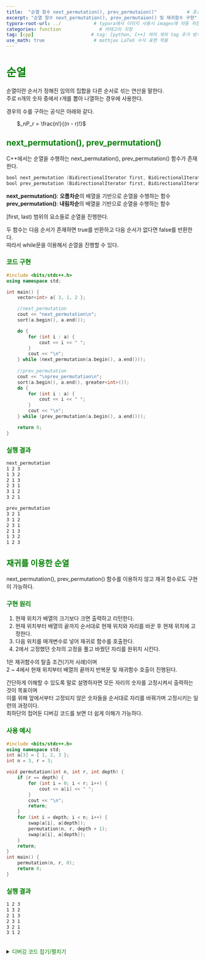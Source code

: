 ```yaml
---
title:  "순열 함수 next_permutation(), prev_permutaion()"           # 포스팅 이름
excerpt: "순열 함수 next_permutation(), prev_permutaion() 및 재귀함수 구현"
typora-root-url: ../            # typora에서 이미지 사용시 images에 자동 저장
categories: function              # 카테고리 지정
tag: [cpp]                     # tag: [python, C++] 여러 개의 tag 추가 방식
use_math: true                  # mathjax LaTeX 수식 표현 적용
---
```


# <span style = 'color: #008000'>순열</span>
순열이란 순서가 정해진 임의의 집합을 다른 순서로 섞는 연산을 말한다.  
주로 n개의 숫자 중에서 r개를 뽑아 나열하는 경우에 사용한다.

경우의 수를 구하는 공식은 아래와 같다.

&nbsp;&nbsp;&nbsp;&nbsp;&nbsp;&nbsp;&nbsp;$_nP_r = \frac{n!}{(n - r)!}$

## <span style = 'color: #008000'>next_permutation(), prev_permutation()</span>

C++에서는 순열을 수행하는 next_permutation(), prev_permutation() 함수가 존재한다.

```c++
bool next_permutation (BidirectionalIterator first, BidirectionalIterator last);
bool prev_permutation (BidirectionalIterator first, BidirectionalIterator last);
```

**next_permutation()**: **오름차순**의 배열을 기반으로 순열을 수행하는 함수  
**prev_permutation()**: **내림차순**의 배열을 기반으로 순열을 수행하는 함수

[first, last) 범위의 요소들로 순열을 진행한다.

두 함수는 다음 순서가 존재하면 true를 반환하고 다음 순서가 없다면 false를 반환한다.  
따라서 while문을 이용해서 순열을 진행할 수 있다.

### <span style = 'color: #008000'>코드 구현</span>

```c++
#include <bits/stdc++.h>
using namespace std;

int main() {
    vector<int> a{ 3, 1, 2 };

    //next_permutation
    cout << "next_permutation\n";
    sort(a.begin(), a.end());

    do {
        for (int i : a) {
            cout << i << " ";
        }
        cout << "\n";
    } while (next_permutation(a.begin(), a.end()));
    
    //prev_permutation
    cout << "\nprev_permutation\n";
    sort(a.begin(), a.end(), greater<int>());
    do {
        for (int i : a) {
            cout << i << " ";
        }
        cout << "\n";
    } while (prev_permutation(a.begin(), a.end()));

    return 0;
}
```

### <span style = 'color: #008000'>실행 결과</span>

```bash
next_permutation
1 2 3
1 3 2
2 1 3
2 3 1
3 1 2
3 2 1

prev_permutation
3 2 1
3 1 2
2 3 1
2 1 3
1 3 2
1 2 3
```

## <span style = 'color: #008000'>재귀를 이용한 순열</span>

next_permutation(), prev_permutation() 함수를 이용하지 않고 재귀 함수로도 구현이 가능하다.

### <span style = 'color: #008000'>구현 원리</span>

1. 현재 위치가 배열의 크기보다 크면 출력하고 리턴한다.
2. 현재 위치부터 배열의 끝까지 순서대로 현재 위치와 자리를 바꾼 후 현재 위치에 고정한다.
3. 다음 위치를 매개변수로 넣어 재귀로 함수를 호출한다.
4. 2에서 고정했던 숫자의 고정을 풀고 바꿨던 자리를 원위치 시킨다.

1은 재귀함수의 탈출 조건(기저 사례)이며  
2 ~ 4에서 현재 위치부터 배열의 끝까지 반복문 및 재귀함수 호출이 진행된다.<br>

간단하게 이해할 수 있도록 말로 설명하자면 모든 자리의 숫자를 고정시켜서 출력하는 것이 목표이며  
이를 위해 앞에서부터 고정되지 않은 숫자들을 순서대로 자리를 바꿔가며 고정시키는 일련의 과정이다.<br>
최하단의 접어둔 디버깅 코드를 보면 더 쉽게 이해가 가능하다.

### <span style = 'color: #008000'>사용 예시</span>

```c++
#include <bits/stdc++.h>
using namespace std;
int a[3] = { 1, 2, 3 };
int n = 3, r = 3;

void permutation(int n, int r, int depth) {
    if (r == depth) {
        for (int i = 0; i < r; i++) {
            cout << a[i] << " ";
        }
        cout << "\n";
        return;
    }
    for (int i = depth; i < n; i++) {
        swap(a[i], a[depth]);
        permutation(n, r, depth + 1);
        swap(a[i], a[depth]);
    }
    return;
}
int main() {
    permutation(n, r, 0);
    return 0;
}
```
### <span style = 'color: #008000'>실행 결과</span>

```bash
1 2 3
1 3 2
2 1 3
2 3 1
3 2 1
3 1 2
```
<br>

<details>
<summary> <span style = 'color: #008000'>디버깅 코드 접기/펼치기</span></summary>
<div markdown="1">

### <span style = 'color: #008000'>이해를 돕기 위한 디버깅 코드</span>

디버깅 코드에서 배열의 자리를 나타낼 때 사용한 'N번째' 라는 표현은 0번째 부터가 아닌 1번째 부터다.

즉 int a[3] = { 100, 200, 300 }; 에서  
1번째 = 100<br>
2번째 = 200<br>
3번째 = 300<br>

재귀함수이므로 좀 더 단계가 직관적으로 보이도록 단계별로 간격을 맞춰서 작성했다.

```c++
#include <bits/stdc++.h>
using namespace std;
int a[3] = { 100, 200, 300 };
int n = 3, r = 3;

void st(int depth) {
	for (int i = 0; i < depth; i++)
		cout << "  ";

	if (depth == 0) {
		cout << "- [고정된 위치 없음] ";
	}
	else {
		cout << "- [" << depth << "번째까지 고정] ";
	}
}

void makePermutation(int n, int r, int depth) {
	if (r == depth) {
		st(depth);
		cout <<  depth + 1 << "번째는 없으므로 출력 후 리턴한다.\n";
		for (int i = 0; i < r; i++) {
			cout << a[i] << " ";
		}
		cout << "\n";
		return;
	}
	st(depth);
	cout <<  depth + 1 << "번째부터 " << n << "번째까지 고정 시작\n";
	for (int i = depth; i < n; i++) {
		st(depth);
		cout <<  depth + 1 << "번째와 " << i + 1 << "번째를 바꾸고 "<< depth + 1 << "번째에 " << a[depth] << "를 고정한다\n";
		swap(a[i], a[depth]);
		makePermutation(n, r, depth + 1);
		st(depth);
		cout <<  i + 1 << "번째와 " << depth + 1 << "번째를 다시 바꾸고 "<< depth + 1 << "번째에 고정을 푼다\n";
		swap(a[i], a[depth]);
	}
	return;
}
int main() {
	makePermutation(n, r, 0);
	return 0;
}
```

### <span style = 'color: #008000'>디버깅 코드 실행 결과</span>

```bash
- [고정된 위치 없음] 1번째부터 3번째까지 고정 시작
- [고정된 위치 없음] 1번째와 1번째를 바꾸고 1번째에 100를 고정한다
  - [1번째까지 고정] 2번째부터 3번째까지 고정 시작
  - [1번째까지 고정] 2번째와 2번째를 바꾸고 2번째에 200를 고정한다
    - [2번째까지 고정] 3번째부터 3번째까지 고정 시작
    - [2번째까지 고정] 3번째와 3번째를 바꾸고 3번째에 300를 고정한다
      - [3번째까지 고정] 4번째는 없으므로 출력 후 리턴한다.
100 200 300
    - [2번째까지 고정] 3번째와 3번째를 다시 바꾸고 3번째에 고정을 푼다
  - [1번째까지 고정] 2번째와 2번째를 다시 바꾸고 2번째에 고정을 푼다
  - [1번째까지 고정] 2번째와 3번째를 바꾸고 2번째에 200를 고정한다
    - [2번째까지 고정] 3번째부터 3번째까지 고정 시작
    - [2번째까지 고정] 3번째와 3번째를 바꾸고 3번째에 200를 고정한다
      - [3번째까지 고정] 4번째는 없으므로 출력 후 리턴한다.
100 300 200
    - [2번째까지 고정] 3번째와 3번째를 다시 바꾸고 3번째에 고정을 푼다
  - [1번째까지 고정] 3번째와 2번째를 다시 바꾸고 2번째에 고정을 푼다
- [고정된 위치 없음] 1번째와 1번째를 다시 바꾸고 1번째에 고정을 푼다
- [고정된 위치 없음] 1번째와 2번째를 바꾸고 1번째에 100를 고정한다
  - [1번째까지 고정] 2번째부터 3번째까지 고정 시작
  - [1번째까지 고정] 2번째와 2번째를 바꾸고 2번째에 100를 고정한다
    - [2번째까지 고정] 3번째부터 3번째까지 고정 시작
    - [2번째까지 고정] 3번째와 3번째를 바꾸고 3번째에 300를 고정한다
      - [3번째까지 고정] 4번째는 없으므로 출력 후 리턴한다.
200 100 300
    - [2번째까지 고정] 3번째와 3번째를 다시 바꾸고 3번째에 고정을 푼다
  - [1번째까지 고정] 2번째와 2번째를 다시 바꾸고 2번째에 고정을 푼다
  - [1번째까지 고정] 2번째와 3번째를 바꾸고 2번째에 100를 고정한다
    - [2번째까지 고정] 3번째부터 3번째까지 고정 시작
    - [2번째까지 고정] 3번째와 3번째를 바꾸고 3번째에 100를 고정한다
      - [3번째까지 고정] 4번째는 없으므로 출력 후 리턴한다.
200 300 100
    - [2번째까지 고정] 3번째와 3번째를 다시 바꾸고 3번째에 고정을 푼다
  - [1번째까지 고정] 3번째와 2번째를 다시 바꾸고 2번째에 고정을 푼다
- [고정된 위치 없음] 2번째와 1번째를 다시 바꾸고 1번째에 고정을 푼다
- [고정된 위치 없음] 1번째와 3번째를 바꾸고 1번째에 100를 고정한다
  - [1번째까지 고정] 2번째부터 3번째까지 고정 시작
  - [1번째까지 고정] 2번째와 2번째를 바꾸고 2번째에 200를 고정한다
    - [2번째까지 고정] 3번째부터 3번째까지 고정 시작
    - [2번째까지 고정] 3번째와 3번째를 바꾸고 3번째에 100를 고정한다
      - [3번째까지 고정] 4번째는 없으므로 출력 후 리턴한다.
300 200 100
    - [2번째까지 고정] 3번째와 3번째를 다시 바꾸고 3번째에 고정을 푼다
  - [1번째까지 고정] 2번째와 2번째를 다시 바꾸고 2번째에 고정을 푼다
  - [1번째까지 고정] 2번째와 3번째를 바꾸고 2번째에 200를 고정한다
    - [2번째까지 고정] 3번째부터 3번째까지 고정 시작
    - [2번째까지 고정] 3번째와 3번째를 바꾸고 3번째에 200를 고정한다
      - [3번째까지 고정] 4번째는 없으므로 출력 후 리턴한다.
300 100 200
    - [2번째까지 고정] 3번째와 3번째를 다시 바꾸고 3번째에 고정을 푼다
  - [1번째까지 고정] 3번째와 2번째를 다시 바꾸고 2번째에 고정을 푼다
- [고정된 위치 없음] 3번째와 1번째를 다시 바꾸고 1번째에 고정을 푼다
```
</div>
</details>